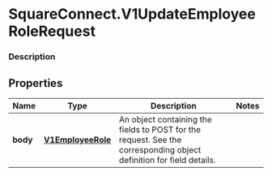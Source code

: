 # SquareConnect.V1UpdateEmployeeRoleRequest

### Description



## Properties
Name | Type | Description | Notes
------------ | ------------- | ------------- | -------------
**body** | [**V1EmployeeRole**](V1EmployeeRole.md) | An object containing the fields to POST for the request.  See the corresponding object definition for field details. | 


